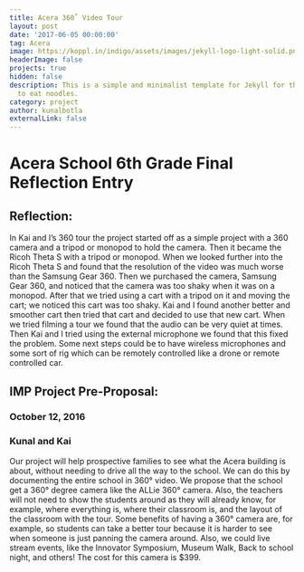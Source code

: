```yaml
---
title: Acera 360˚ Video Tour
layout: post
date: '2017-06-05 00:00:00'
tag: Acera
image: https://koppl.in/indigo/assets/images/jekyll-logo-light-solid.png
headerImage: false
projects: true
hidden: false
description: This is a simple and minimalist template for Jekyll for those who likes
  to eat noodles.
category: project
author: kunalbotla
externalLink: false
---
```


# Acera School 6th Grade Final Reflection Entry
## Reflection:
In Kai and I’s 360 tour the project started off as a simple project with a 360 camera and a tripod or monopod to hold the camera. Then it became the Ricoh Theta S with a tripod or monopod. When we looked further into the Ricoh Theta S and found that the resolution of the video was much worse than the Samsung Gear 360. Then we purchased the camera, Samsung Gear 360, and noticed that the camera was too shaky when it was on a monopod. After that we tried using a cart with a tripod on it and moving the cart; we noticed this cart was too shaky. Kai and I found another better and smoother cart then tried that cart and decided to use that new cart. When we tried filming a tour we found that the audio can be very quiet at times. Then Kai and I tried using the external microphone we found that this fixed the problem. Some next steps could be to have wireless microphones and some sort of rig which can be remotely controlled like a drone or remote controlled car.

## IMP Project Pre-Proposal:
### October 12, 2016
### Kunal and Kai
Our project will help prospective families to see what the Acera building is about, without needing to drive all the way to the school. We can do this by documenting the entire school in 360° video. We propose that the school get a 360° degree camera like the ALLie 360° camera. Also, the teachers will not need to show the students around as they will already know, for example, where everything is, where their classroom is, and the layout of the classroom with the tour. Some benefits of having a 360° camera are, for example, so students can take a better tour because it is harder to see when someone is just panning the camera around. Also, we could live stream events, like the Innovator Symposium, Museum Walk, Back to school night, and others! The cost for this camera is $399.
